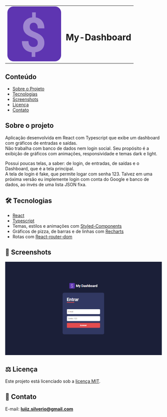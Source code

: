 <table>
  <tr>
    <td><img src="https://github.com/luiizsilverio/my-dashboard/blob/main/public/assets/logo.svg" /></td>
    <td><h1>My-Dashboard</h1></td>
  </tr>
</table>

## Conteúdo
* [Sobre o Projeto](#sobre-o-projeto)
* [Tecnologias](#hammer_and_wrench-tecnologias)
* [Screenshots](#camera_flash-screenshots)
* [Licença](#balance_scale-licença)
* [Contato](#email-contato)

## Sobre o projeto
Aplicação desenvolvida em React com Typescript que exibe um dashboard com gráficos de entradas e saídas.<br />
Não trabalha com banco de dados nem login social. Seu propósito é a exibição de gráficos com animações, responsividade e temas dark e light.<br />

Possui poucas telas, a saber: de login, de entradas, de saídas e o Dashboard, que é a tela principal.<br />
A tela de login é fake, que permite logar com senha 123. Talvez em uma próxima versão eu implemente login com conta do Google e banco de dados, ao invés de uma lista JSON fixa.<br />

## :hammer_and_wrench: Tecnologias
* <ins>React</ins>
* <ins>Typescript</ins>
* Temas, estilos e animações com <ins>Styled-Components</ins>
* Gráficos de pizza, de barras e de linhas com <ins>Recharts</ins>
* Rotas com <ins>React-router-dom</ins>

## :camera_flash: Screenshots
![](https://github.com/luiizsilverio/my-dashboard/blob/main/src/assets/dashboard.gif)

## :balance_scale: Licença
Este projeto está licenciado sob a [licença MIT](LICENSE).

## :email: Contato

E-mail: [**luiiz.silverio@gmail.com**](mailto:luiiz.silverio@gmail.com)
